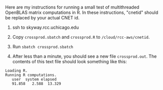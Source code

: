 Here are my instructions for running a small test of multithreaded
OpenBLAS matrix computations in R. In these instructions, "cnetid"
should be replaced by your actual CNET id.

1. ssh to skyway.rcc.uchicago.edu

2. Copy `crossprod.sbatch` and `crossprod.R` to `/cloud/rcc-aws/cnetid`.

3. Run `sbatch crossprod.sbatch`

4. After less than a minute, you should see a new file
`crossprod.out`. The contents of this text file should look
something like this:

```
Loading R.
Running R computations.
   user  system elapsed
   91.858   2.588  13.329
```
